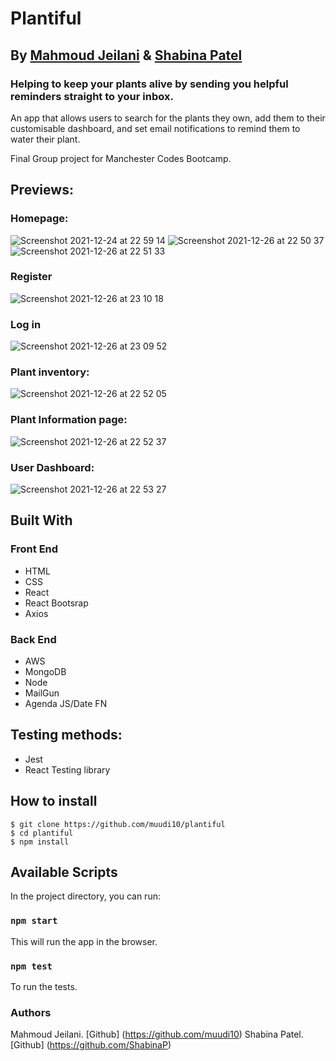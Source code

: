# Plantiful
## By [Mahmoud Jeilani](https://github.com/muudi10) & [Shabina Patel](https://github.com/ShabinaP)

### Helping to keep your plants alive by sending you helpful reminders straight to your inbox.

An app that allows users to search for the plants they own, add them to their customisable dashboard, and set email notifications to remind them to water their plant. 

Final Group project for Manchester Codes Bootcamp. 
## Previews:

### Homepage:
![Screenshot 2021-12-24 at 22 59 14](https://user-images.githubusercontent.com/79164944/147373854-08c08769-114f-4f14-9cdf-d65f3a9d065b.png)
![Screenshot 2021-12-26 at 22 50 37](https://user-images.githubusercontent.com/79164944/147421855-175656a0-949c-406b-82e9-03b0aa21ea75.png)
![Screenshot 2021-12-26 at 22 51 33](https://user-images.githubusercontent.com/79164944/147421856-520242c5-a209-44ea-a2af-d0d692529f38.png)
### Register
![Screenshot 2021-12-26 at 23 10 18](https://user-images.githubusercontent.com/79164944/147422180-8c147a19-fabc-4c8a-81b2-830471b8a5ac.png)
### Log in
![Screenshot 2021-12-26 at 23 09 52](https://user-images.githubusercontent.com/79164944/147422187-733f92ed-0681-4c57-ac0b-7f2a025036a1.png)
### Plant inventory:
![Screenshot 2021-12-26 at 22 52 05](https://user-images.githubusercontent.com/79164944/147421858-25305351-d3cb-4f95-9d50-c61949843d62.png)
### Plant Information page:
![Screenshot 2021-12-26 at 22 52 37](https://user-images.githubusercontent.com/79164944/147421867-e7a45a54-9e65-4716-a76f-99cc4f78766a.png)
### User Dashboard:
![Screenshot 2021-12-26 at 22 53 27](https://user-images.githubusercontent.com/79164944/147421868-694ff4dd-fff5-4f4c-9e77-08784f59aea1.png)


## Built With
### Front End
- HTML
- CSS
- React
- React Bootsrap
- Axios

### Back End
- AWS
- MongoDB
- Node
- MailGun
- Agenda JS/Date FN

## Testing methods:
- Jest
- React Testing library

## How to install
```
$ git clone https://github.com/muudi10/plantiful
$ cd plantiful
$ npm install
```

## Available Scripts

In the project directory, you can run:

### `npm start`
This will run the app in the browser.

### `npm test`
To run the tests.


### Authors
Mahmoud Jeilani. [Github] (https://github.com/muudi10)
Shabina Patel. [Github] (https://github.com/ShabinaP)


